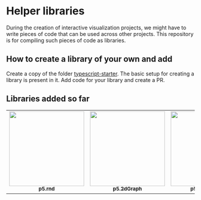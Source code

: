 # Helper libraries
During the creation of interactive visualization projects, we might have to write pieces of code that can be used across other projects. This repository is for compiling such pieces of code as libraries.

## How to create a library of your own and  add
Create a copy of the folder [typescript-starter](https://github.com/dynamic-learning/helper-libraries/tree/main/typescript-starter). The basic setup for creating a library is present in it. Add code for your library and create a PR.

## Libraries added so far

<table>
  <tr>
    <td align="center"><a href="https://github.com/dynamic-learning/helper-libraries/tree/main/p5.rnd"><img src="https://s8.gifyu.com/images/ezgif.com-resizead6fdb07fe2952a1.gif" width="200px;" alt=""/><br /><sub><b>p5.rnd</b></sub></a><br /></td>
     <td align="center"><a href="https://github.com/dynamic-learning/helper-libraries/tree/main/p5.2dgraph"><img src="https://s8.gifyu.com/images/ezgif.com-resize-189e63122ea0793cf.gif" width="200px;" alt=""/><br /><sub><b>p5.2dGraph</b></sub></a><br /></td>
         <td align="center"><a href="https://github.com/dynamic-learning/helper-libraries/tree/main/p5.numberline"><img src="https://s2.gifyu.com/images/Peek-2021-02-08-08-52.gif" width="200px" height="200px" alt=""/><br /><sub><b>p5.numberline</b></sub></a><br /></td>
  </tr>
 </table>

